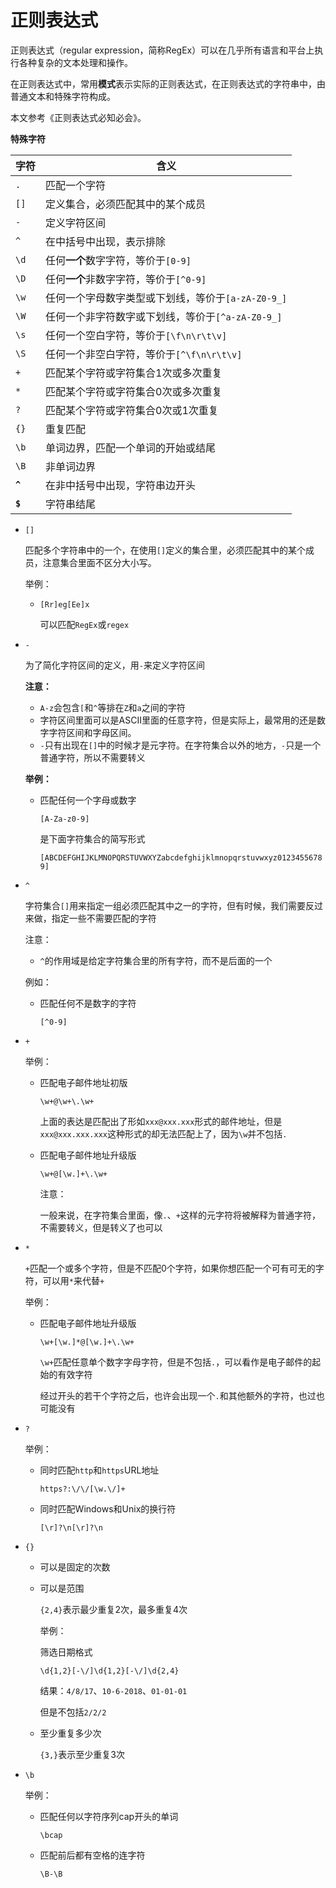 # 正则表达式

正则表达式（regular expression，简称RegEx）可以在几乎所有语言和平台上执行各种复杂的文本处理和操作。

在正则表达式中，常用**模式**表示实际的正则表达式，在正则表达式的字符串中，由普通文本和特殊字符构成。

本文参考《正则表达式必知必会》。

**特殊字符**

| 字符    | 含义                                               |
| ------- | -------------------------------------------------- |
| `.`     | 匹配一个字符                                       |
| `[]`    | 定义集合，必须匹配其中的某个成员                   |
| `-`     | 定义字符区间                                       |
| `^`     | 在中括号中出现，表示排除                           |
| `\d`    | 任何**一个**数字字符，等价于`[0-9]`                |
| `\D`    | 任何**一个**非数字字符，等价于`[^0-9]`             |
| `\w`    | 任何一个字母数字类型或下划线，等价于`[a-zA-Z0-9_]` |
| `\W`    | 任何一个非字符数字或下划线，等价于`[^a-zA-Z0-9_]`  |
| `\s`    | 任何一个空白字符，等价于`[\f\n\r\t\v]`             |
| `\S`    | 任何一个非空白字符，等价于`[^\f\n\r\t\v]`          |
| `+`     | 匹配某个字符或字符集合1次或多次重复                |
| `*`     | 匹配某个字符或字符集合0次或多次重复                |
| `?`     | 匹配某个字符或字符集合0次或1次重复                 |
| `{}`    | 重复匹配                                           |
| `\b`    | 单词边界，匹配一个单词的开始或结尾                 |
| `\B`    | 非单词边界                                         |
| **`^`** | 在非中括号中出现，字符串边开头                     |
| **`$`** | 字符串结尾                                         |

- `[]`

  匹配多个字符串中的一个，在使用`[]`定义的集合里，必须匹配其中的某个成员，注意集合里面不区分大小写。

  举例：

  - `[Rr]eg[Ee]x`

    可以匹配`RegEx`或`regex`

- `-`

  为了简化字符区间的定义，用`-`来定义字符区间

  **注意：**

  - `A-z`会包含`[`和`^`等排在`Z`和`a`之间的字符
  - 字符区间里面可以是ASCII里面的任意字符，但是实际上，最常用的还是数字字符区间和字母区间。
  - `-`只有出现在`[]`中的时候才是元字符。在字符集合以外的地方，`-`只是一个普通字符，所以不需要转义

  **举例：**

  - 匹配任何一个字母或数字

    `[A-Za-z0-9]`

    是下面字符集合的简写形式

    `[ABCDEFGHIJKLMNOPQRSTUVWXYZabcdefghijklmnopqrstuvwxyz01234556789]`

- `^`

  字符集合`[]`用来指定一组必须匹配其中之一的字符，但有时候，我们需要反过来做，指定一些不需要匹配的字符

  注意：

  - `^`的作用域是给定字符集合里的所有字符，而不是后面的一个

  例如：

  - 匹配任何不是数字的字符

    `[^0-9]`

- `+`

  举例：

  - 匹配电子邮件地址初版

    `\w+@\w+\.\w+`

    上面的表达是匹配出了形如`xxx@xxx.xxx`形式的邮件地址，但是`xxx@xxx.xxx.xxx`这种形式的却无法匹配上了，因为`\w`并不包括`.`

  - 匹配电子邮件地址升级版

    `\w+@[\w.]+\.\w+`

    注意：

    一般来说，在字符集合里面，像`.`、`+`这样的元字符将被解释为普通字符，不需要转义，但是转义了也可以

- `*`

  `+`匹配一个或多个字符，但是不匹配0个字符，如果你想匹配一个可有可无的字符，可以用`*`来代替`+`

  举例：

  - 匹配电子邮件地址升级版

    `\w+[\w.]*@[\w.]+\.\w+`

    `\w+`匹配任意单个数字字母字符，但是不包括`.`，可以看作是电子邮件的起始的有效字符

    经过开头的若干个字符之后，也许会出现一个`.`和其他额外的字符，也过也可能没有

- `?`

  举例：

  - 同时匹配`http`和`https`URL地址

    `https?:\/\/[\w.\/]+`

  - 同时匹配Windows和Unix的换行符

    `[\r]?\n[\r]?\n`

- `{}`

  - 可以是固定的次数

  - 可以是范围

    `{2,4}`表示最少重复2次，最多重复4次

    举例：

    筛选日期格式

    `\d{1,2}[-\/]\d{1,2}[-\/]\d{2,4}`

    结果：`4/8/17`、`10-6-2018`、`01-01-01`

    但是不包括`2/2/2`

  - 至少重复多少次

    `{3,}`表示至少重复3次

- `\b`

  举例：

  - 匹配任何以字符序列cap开头的单词

    `\bcap`

  - 匹配前后都有空格的连字符

    `\B-\B`
